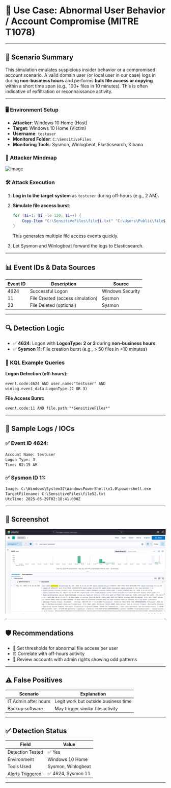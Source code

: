
# 🧠 Use Case: Abnormal User Behavior / Account Compromise (MITRE T1078)

---

## 📖 Scenario Summary
This simulation emulates suspicious insider behavior or a compromised account scenario. A valid domain user (or local user in our case) logs in during **non-business hours** and performs **bulk file access or copying** within a short time span (e.g., 100+ files in 10 minutes). This is often indicative of exfiltration or reconnaissance activity.

---
### 🖥️ Environment Setup
- **Attacker**: Windows 10 Home (Host)
- **Target**: Windows 10 Home (Victim)
- **Username**: `testuser`
- **Monitored Folder**: `C:\SensitiveFiles`
- **Monitoring Tools**: Sysmon, Winlogbeat, Elasticsearch, Kibana

### 👻 Attacker Mindmap
![image](https://github.com/user-attachments/assets/63b61896-85dd-410f-9206-c08010e5ab54)


### 🛠️ Attack Execution

1. **Log in to the target system** as `testuser` during off-hours (e.g., 2 AM).

2. **Simulate file access burst**:
   ```powershell
   for ($i=1; $i -le 120; $i++) {
       Copy-Item "C:\SensitiveFiles\file$i.txt" "C:\Users\Public\file$i.txt"
   }
   ```
   This generates multiple file access events quickly.

3. Let Sysmon and Winlogbeat forward the logs to Elasticsearch.

---

## 📊 Event IDs & Data Sources

| Event ID | Description                       | Source            |
|----------|-----------------------------------|-------------------|
| 4624     | Successful Logon                  | Windows Security  |
| 11       | File Created (access simulation)  | Sysmon            |
| 23       | File Deleted (optional)           | Sysmon            |

---

## 🔍 Detection Logic

- ✅ **4624**: Logon with **LogonType: 2 or 3** during **non-business hours**
- ✅ **Sysmon 11**: File creation burst (e.g., > 50 files in <10 minutes)

### 📌 KQL Example Queries

**Logon Detection (off-hours):**
```kql
event.code:4624 AND user.name:"testuser" AND winlog.event_data.LogonType:(2 OR 3)
```

**File Access Burst:**
```kql
event.code:11 AND file.path:"*SensitiveFiles*"
```

---

## 🧪 Sample Logs / IOCs

### ✅ Event ID 4624:
```
Account Name: testuser
Logon Type: 3
Time: 02:15 AM
```

### ✅ Sysmon ID 11:
```
Image: C:\Windows\System32\WindowsPowerShell\v1.0\powershell.exe
TargetFilename: C:\SensitiveFiles\file52.txt
UtcTime: 2025-05-29T02:18:41.000Z
```

---

## 📸 Screenshot
![alt text](<sample log.png>)

---

## 🛡️ Recommendations
- 🚨 Set thresholds for abnormal file access per user
- ⏰ Correlate with off-hours activity
- 🧠 Review accounts with admin rights showing odd patterns

---

## ⚠️ False Positives

| Scenario              | Explanation                          |
|----------------------|--------------------------------------|
| IT Admin after hours | Legit work but outside business time |
| Backup software      | May trigger similar file activity    |

---

## ✅ Detection Status

| Field             | Value               |
|------------------|---------------------|
| Detection Tested | ✅ Yes              |
| Environment      | Windows 10 Home     |
| Tools Used       | Sysmon, Winlogbeat  |
| Alerts Triggered | ✅ 4624, Sysmon 11  |

---

